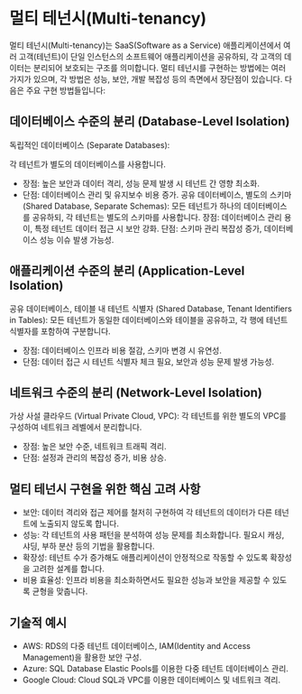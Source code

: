 

# 멀티 테넌시(Multi-tenancy)
멀티 테넌시(Multi-tenancy)는 SaaS(Software as a Service) 애플리케이션에서 여러 고객(테넌트)이 단일 인스턴스의 소프트웨어 애플리케이션을 공유하되, 각 고객의 데이터는 분리되어 보호되는 구조를 의미합니다. 멀티 테넌시를 구현하는 방법에는 여러 가지가 있으며, 각 방법은 성능, 보안, 개발 복잡성 등의 측면에서 장단점이 있습니다. 다음은 주요 구현 방법들입니다:

## 데이터베이스 수준의 분리 (Database-Level Isolation)
독립적인 데이터베이스 (Separate Databases):

각 테넌트가 별도의 데이터베이스를 사용합니다.
- 장점: 높은 보안과 데이터 격리, 성능 문제 발생 시 테넌트 간 영향 최소화.
- 단점: 데이터베이스 관리 및 유지보수 비용 증가.
공유 데이터베이스, 별도의 스키마 (Shared Database, Separate Schemas):
모든 테넌트가 하나의 데이터베이스를 공유하되, 각 테넌트는 별도의 스키마를 사용합니다.
장점: 데이터베이스 관리 용이, 특정 테넌트 데이터 접근 시 보안 강화.
단점: 스키마 관리 복잡성 증가, 데이터베이스 성능 이슈 발생 가능성.
## 애플리케이션 수준의 분리 (Application-Level Isolation)
공유 데이터베이스, 테이블 내 테넌트 식별자 (Shared Database, Tenant Identifiers in Tables):
모든 테넌트가 동일한 데이터베이스와 테이블을 공유하고, 각 행에 테넌트 식별자를 포함하여 구분합니다.
- 장점: 데이터베이스 인프라 비용 절감, 스키마 변경 시 유연성.
- 단점: 데이터 접근 시 테넌트 식별자 체크 필요, 보안과 성능 문제 발생 가능성.
## 네트워크 수준의 분리 (Network-Level Isolation)
가상 사설 클라우드 (Virtual Private Cloud, VPC):
각 테넌트를 위한 별도의 VPC를 구성하여 네트워크 레벨에서 분리합니다.
- 장점: 높은 보안 수준, 네트워크 트래픽 격리.
- 단점: 설정과 관리의 복잡성 증가, 비용 상승.
## 멀티 테넌시 구현을 위한 핵심 고려 사항
- 보안: 데이터 격리와 접근 제어를 철저히 구현하여 각 테넌트의 데이터가 다른 테넌트에 노출되지 않도록 합니다.
- 성능: 각 테넌트의 사용 패턴을 분석하여 성능 문제를 최소화합니다. 필요시 캐싱, 샤딩, 부하 분산 등의 기법을 활용합니다.
- 확장성: 테넌트 수가 증가해도 애플리케이션이 안정적으로 작동할 수 있도록 확장성을 고려한 설계를 합니다.
- 비용 효율성: 인프라 비용을 최소화하면서도 필요한 성능과 보안을 제공할 수 있도록 균형을 맞춥니다.
## 기술적 예시
- AWS: RDS의 다중 테넌트 데이터베이스, IAM(Identity and Access Management)을 활용한 보안 구성.
- Azure: SQL Database Elastic Pools를 이용한 다중 테넌트 데이터베이스 관리.
- Google Cloud: Cloud SQL과 VPC를 이용한 데이터베이스 및 네트워크 격리.
